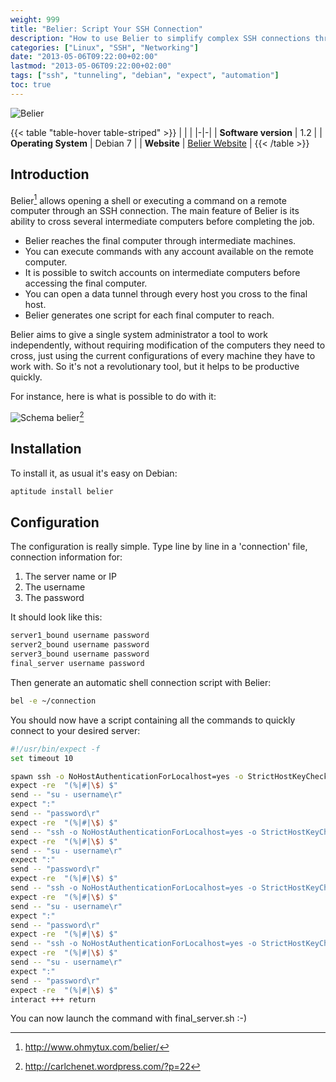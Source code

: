 ```yaml
---
weight: 999
title: "Belier: Script Your SSH Connection"
description: "How to use Belier to simplify complex SSH connections through multiple intermediate servers"
categories: ["Linux", "SSH", "Networking"]
date: "2013-05-06T09:22:00+02:00"
lastmod: "2013-05-06T09:22:00+02:00"
tags: ["ssh", "tunneling", "debian", "expect", "automation"]
toc: true
---
```


![Belier](/images/belier_logo.avif)

{{< table "table-hover table-striped" >}}
| | |
|-|-|
| **Software version** | 1.2 |
| **Operating System** | Debian 7 |
| **Website** | [Belier Website](https://www.ohmytux.com/belier/) |
{{< /table >}}

## Introduction

Belier[^1] allows opening a shell or executing a command on a remote computer through an SSH connection. The main feature of Belier is its ability to cross several intermediate computers before completing the job.

* Belier reaches the final computer through intermediate machines.
* You can execute commands with any account available on the remote computer.
* It is possible to switch accounts on intermediate computers before accessing the final computer.
* You can open a data tunnel through every host you cross to the final host.
* Belier generates one script for each final computer to reach.

Belier aims to give a single system administrator a tool to work independently, without requiring modification of the computers they need to cross, just using the current configurations of every machine they have to work with. So it's not a revolutionary tool, but it helps to be productive quickly.

For instance, here is what is possible to do with it:

![Schema belier](/images/schema_belier.avif)[^2]

## Installation

To install it, as usual it's easy on Debian:

```bash
aptitude install belier
```

## Configuration

The configuration is really simple. Type line by line in a 'connection' file, connection information for:

1. The server name or IP
2. The username
3. The password

It should look like this:

```bash
server1_bound username password
server2_bound username password
server3_bound username password
final_server username password
```

Then generate an automatic shell connection script with Belier:

```bash
bel -e ~/connection
```

You should now have a script containing all the commands to quickly connect to your desired server:

```bash
#!/usr/bin/expect -f
set timeout 10

spawn ssh -o NoHostAuthenticationForLocalhost=yes -o StrictHostKeyChecking=no  server1_bound
expect -re  "(%|#|\$) $"
send -- "su - username\r"
expect ":"
send -- "password\r"
expect -re  "(%|#|\$) $"
send -- "ssh -o NoHostAuthenticationForLocalhost=yes -o StrictHostKeyChecking=no  server2_bound\r"
expect -re  "(%|#|\$) $"
send -- "su - username\r"
expect ":"
send -- "password\r"
expect -re  "(%|#|\$) $"
send -- "ssh -o NoHostAuthenticationForLocalhost=yes -o StrictHostKeyChecking=no  server3_bound\r"
expect -re  "(%|#|\$) $"
send -- "su - username\r"
expect ":"
send -- "password\r"
expect -re  "(%|#|\$) $"
send -- "ssh -o NoHostAuthenticationForLocalhost=yes -o StrictHostKeyChecking=no  final_server\r"
expect -re  "(%|#|\$) $"
send -- "su - username\r"
expect ":"
send -- "password\r"
expect -re  "(%|#|\$) $"
interact +++ return
```

You can now launch the command with final_server.sh :-)

[^1]: http://www.ohmytux.com/belier/
[^2]: http://carlchenet.wordpress.com/?p=22
